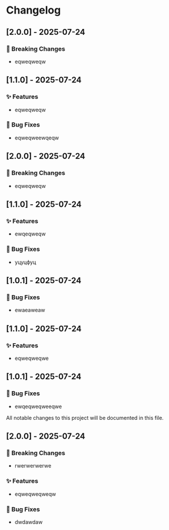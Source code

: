 # Changelog

## [2.0.0] - 2025-07-24

### 🚨 Breaking Changes
- eqweqweqw



## [1.1.0] - 2025-07-24

### ✨ Features
- eqweqweqw

### 🐛 Bug Fixes
- eqweqweewqeqw



## [2.0.0] - 2025-07-24

### 🚨 Breaking Changes
- eqweqweqw



## [1.1.0] - 2025-07-24

### ✨ Features
- ewqeqweqw

### 🐛 Bug Fixes
- уцуцфуц



## [1.0.1] - 2025-07-24

### 🐛 Bug Fixes
- ewaeaweaw



## [1.1.0] - 2025-07-24

### ✨ Features
- eqweqweqwe



## [1.0.1] - 2025-07-24

### 🐛 Bug Fixes
- ewqeqweqweeqwe



All notable changes to this project will be documented in this file.

## [2.0.0] - 2025-07-24

### 🚨 Breaking Changes
- rwerwerwerwe

### ✨ Features
- eqweqweqweqw

### 🐛 Bug Fixes
- dwdawdaw

